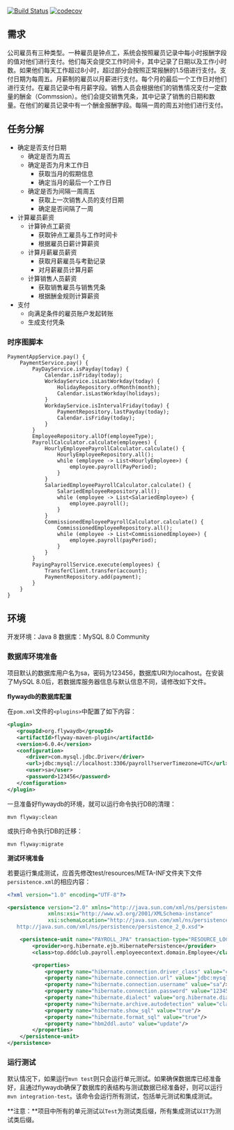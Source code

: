 [![Build Status](https://travis-ci.org/agiledon/payroll-ddd.svg?branch=master)](https://travis-ci.org/agiledon/payroll-ddd)
[![codecov](https://codecov.io/gh/agiledon/payroll-ddd/branch/master/graph/badge.svg)](https://codecov.io/gh/agiledon/payroll-ddd)

## 需求

公司雇员有三种类型。一种雇员是钟点工，系统会按照雇员记录中每小时报酬字段的值对他们进行支付。他们每天会提交工作时间卡，其中记录了日期以及工作小时数。如果他们每天工作超过8小时，超过部分会按照正常报酬的1.5倍进行支付。支付日期为每周五。月薪制的雇员以月薪进行支付。每个月的最后一个工作日对他们进行支付。在雇员记录中有月薪字段。销售人员会根据他们的销售情况支付一定数量的酬金（Commssion）。他们会提交销售凭条，其中记录了销售的日期和数量。在他们的雇员记录中有一个酬金报酬字段。每隔一周的周五对他们进行支付。

## 任务分解

* 确定是否支付日期
    * 确定是否为周五
    * 确定是否为月末工作日
        * 获取当月的假期信息
        * 确定当月的最后一个工作日
    * 确定是否为间隔一周周五
        * 获取上一次销售人员的支付日期
        * 确定是否间隔了一周
* 计算雇员薪资
    * 计算钟点工薪资
        * 获取钟点工雇员与工作时间卡
        * 根据雇员日薪计算薪资
    * 计算月薪雇员薪资
        * 获取月薪雇员与考勤记录
        * 对月薪雇员计算月薪
    * 计算销售人员薪资
        * 获取销售雇员与销售凭条
        * 根据酬金规则计算薪资
* 支付
    * 向满足条件的雇员账户发起转账
    * 生成支付凭条
    
### 时序图脚本

```
PaymentAppService.pay() {
    PaymentService.pay() {
        PayDayService.isPayday(today) {
            Calendar.isFriday(today);
            WorkdayService.isLastWorkday(today) {
                HolidayRepository.ofMonth(month);
                Calendar.isLastWorkday(holidays);
            }        
            WorkdayService.isIntervalFriday(today) {
                PaymentRepository.lastPayday(today);
                Calendar.isFriday(today);
            }
        }
        EmployeeRepository.allOf(employeeType);
        PayrollCalculator.calculate(employees) {
            HourlyEmployeePayrollCalculator.calculate() {
                HourlyEmployeeRepository.all();
                while (employee -> List<HourlyEmployee>) {
                    employee.payroll(PayPeriod);
                }
            }
            SalariedEmployeePayrollCalculator.calculate() {
                SalariedEmployeeRepository.all();
                while (employee -> List<SalariedEmployee>) {
                    employee.payroll();
                }
            }
            CommissionedEmployeePayrollCalculator.calculate() {
                CommissionedEmployeeRepository.all();
                while (employee -> List<CommissionedEmployee>) {
                    employee.payroll(payPeriod);
                }
            }
        }
        PayingPayrollService.execute(employees) {
            TransferClient.transfer(account);
            PaymentRepository.add(payment);
        }
    }
}
```

## 环境

开发环境：Java 8
数据库：MySQL 8.0 Community

### 数据库环境准备

项目默认的数据库用户名为sa，密码为123456，数据库URI为localhost。在安装了MySQL 8.0后，若数据库服务器信息与默认信息不同，请修改如下文件。

**flywaydb的数据库配置**

在`pom.xml`文件的`<plugins>`中配置了如下内容：

```xml
<plugin>
   <groupId>org.flywaydb</groupId>
   <artifactId>flyway-maven-plugin</artifactId>
   <version>6.0.4</version>
   <configuration>
      <driver>com.mysql.jdbc.Driver</driver>
      <url>jdbc:mysql://localhost:3306/payroll?serverTimezone=UTC</url>
      <user>sa</user>
      <password>123456</password>
   </configuration>
</plugin>
```

一旦准备好flywaydb的环境，就可以运行命令执行DB的清理：

```
mvn flyway:clean
```

或执行命令执行DB的迁移：

```
mvn flyway:migrate
```

**测试环境准备**

若要运行集成测试，应首先修改test/resources/META-INF文件夹下文件`persistence.xml`的相应内容：

```xml
<?xml version="1.0" encoding="UTF-8"?>

<persistence version="2.0" xmlns="http://java.sun.com/xml/ns/persistence"
             xmlns:xsi="http://www.w3.org/2001/XMLSchema-instance"
             xsi:schemaLocation="http://java.sun.com/xml/ns/persistence
   http://java.sun.com/xml/ns/persistence/persistence_2_0.xsd">

    <persistence-unit name="PAYROLL_JPA" transaction-type="RESOURCE_LOCAL">
        <provider>org.hibernate.ejb.HibernatePersistence</provider>
        <class>top.dddclub.payroll.employeecontext.domain.Employee</class>

        <properties>
            <property name="hibernate.connection.driver_class" value="com.mysql.cj.jdbc.Driver"/>
            <property name="hibernate.connection.url" value="jdbc:mysql://localhost:3306/payroll?serverTimezone=UTC"/>
            <property name="hibernate.connection.username" value="sa"/>
            <property name="hibernate.connection.password" value="123456"/>
            <property name="hibernate.dialect" value="org.hibernate.dialect.MySQL8Dialect"/>
            <property name="hibernate.archive.autodetection" value="class"/>
            <property name="hibernate.show_sql" value="true"/>
            <property name="hibernate.format_sql" value="true"/>
            <property name="hbm2ddl.auto" value="update"/>
        </properties>
    </persistence-unit>
</persistence>
```

### 运行测试

默认情况下，如果运行`mvn test`则只会运行单元测试。如果确保数据库已经准备好，且通过flywaydb确保了数据库的表结构与测试数据已经准备好，则可以运行`mvn integration-test`。该命令会运行所有测试，包括单元测试和集成测试。

**注意：**项目中所有的单元测试以`Test`为测试类后缀，所有集成测试以`IT`为测试类后缀。